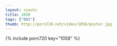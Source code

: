 ```yaml
--- 
layout: sieutv
title: 1058
tags: ["001"]
thumb: http://porn720.net/video/1058/poster.jpg
---
```

{% include porn720 key="1058" %} 
